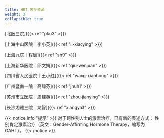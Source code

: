 ```yaml
---
title: HRT 医疗资源
weight: 3
collapsible: true
---
```


[北医三院]({{< ref "pku3" >}})

[上海中山医院｜李小英]({{< ref "li-xiaoying" >}})

[上海九院｜程辰]({{< ref "sh9" >}})

[上海新华医院｜邱文娟]({{< ref "qiu-wenjuan" >}})

[四川省人民医院｜王小红]({{< ref "wang-xiaohong" >}})

[广州暨南一院｜高绿芬]({{< ref "jnuh1" >}})

[苏州市立医院｜周建英]({{< ref "zhou-jianying" >}})

[长沙湘雅三院｜龙智]({{< ref "xiangya3" >}})

{{< notice info "提示" >}} 
对于跨性别人士的激素治疗，已有新的表述方式： 
性别肯定激素治疗（英文：Gender-Affirming Hormone Therapy，缩写为 GAHT）。 
{{< /notice >}}
